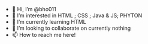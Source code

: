 - 👋 Hi, I’m @bho011
- 👀 I’m interested in HTML ; CSS ; Java & JS; PHYTON
- 🌱 I’m currently learning HTML
- 💞️ I’m looking to collaborate on currently nothing
- 📫 How to reach me here!

<!---
bho011/bho011 is a ✨ special ✨ repository because its `README.md` (this file) appears on your GitHub profile.
You can click the Preview link to take a look at your changes.
--->
